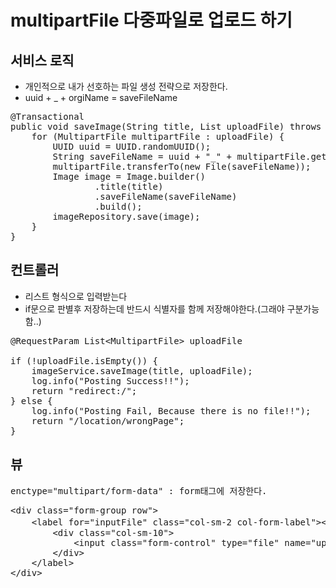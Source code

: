 # multipartFile 다중파일로 업로드 하기

## 서비스 로직
* 개인적으로 내가 선호하는 파일 생성 전략으로 저장한다. 
* uuid + _ + orgiName = saveFileName
<pre>
@Transactional
public void saveImage(String title, List<MultipartFile> uploadFile) throws IOException {
    for (MultipartFile multipartFile : uploadFile) {
        UUID uuid = UUID.randomUUID();
        String saveFileName = uuid + "_" + multipartFile.getOriginalFilename();
        multipartFile.transferTo(new File(saveFileName));
        Image image = Image.builder()
                .title(title)
                .saveFileName(saveFileName)
                .build();
        imageRepository.save(image);
    }
}
</pre>

## 컨트롤러
* 리스트 형식으로 입력받는다
* if문으로 판별후 저장하는데 반드시 식별자를 함께 저장해야한다.(그래야 구분가능함..)
<pre>
@RequestParam List&lt;MultipartFile&gt; uploadFile

if (!uploadFile.isEmpty()) {
    imageService.saveImage(title, uploadFile);
    log.info("Posting Success!!");
    return "redirect:/";
} else {
    log.info("Posting Fail, Because there is no file!!");
    return "/location/wrongPage";
}
</pre>

## 뷰
<pre>
enctype="multipart/form-data" : form태그에 저장한다.
</pre>
<pre>
&lt;div class="form-group row"&gt;
    &lt;label for="inputFile" class="col-sm-2 col-form-label"&gt;&lt;strong&gt;사진 선택(3개)&lt;/strong&gt;&lt;/label&gt;
        &lt;div class="col-sm-10"&gt;
            &lt;input class="form-control" type="file" name="uploadFile" multiple="multiple" id="inputFile"&gt;
        &lt;/div&gt;
    &lt;/label&gt;
&lt;/div&gt;
</pre>
